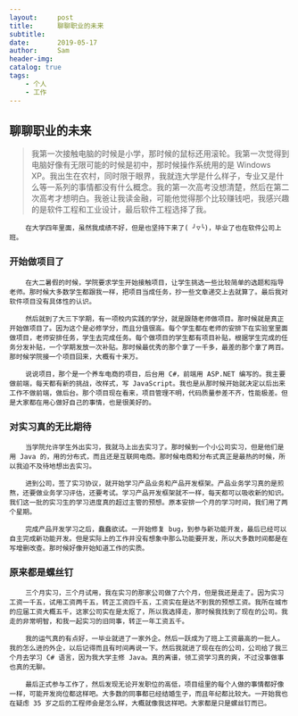 ```yaml
---
layout:     post
title:      聊聊职业的未来
subtitle:   
date:       2019-05-17
author:     Sam
header-img: 
catalog: true
tags:
    - 个人
    - 工作
---
```


## 聊聊职业的未来

> 我第一次接触电脑的时候是小学，那时候的鼠标还用滚轮。我第一次觉得到电脑好像有无限可能的时候是初中，那时候操作系统用的是 Windows XP。我出生在农村，同时限于眼界，我就连大学是什么样子，专业又是什么等一系列的事情都没有什么概念。我的第一次高考没想清楚，然后在第二次高考才想明白。我爸让我读金融，可能他觉得那个比较赚钱吧，我感兴趣的是软件工程和工业设计，最后软件工程选择了我。

        在大学四年里面，虽然我成绩不好，但是也坚持下来了( ╯▽╰)，毕业了也在软件公司上班。

### 开始做项目了

        在大二暑假的时候，学院要求学生开始接触项目，让学生挑选一些比较简单的选题和指导老师。那时候大多数学生都跟我一样，把项目当成任务，抄一些文章递交上去就算了。最后我对软件项目没有具体性的认识。

        然后就到了大三下学期，有一项校内实践的学分，就是跟随老师做项目。那时候就是真正开始做项目了。因为这个是必修学分，而且分值很高。每个学生都在老师的安排下在实验室里面做项目，老师安排任务，学生去完成任务。每个做项目的学生都有项目补贴，根据学生完成的任务分发补贴，一个学期发放一次补贴。那时候最优秀的那个拿了一千多，最差的那个拿了两百。那时候学院接一个项目回来，大概有十来万。

        说说项目，那个是一个养车电商的项目，后台用 C#，前端用 ASP.NET 编写的。我主要做前端，每天都有新的挑战，改样式，写 JavaScript。我也是从那时候开始就决定以后出来工作不做前端，做后台。那个项目现在看来，项目管理不明，代码质量参差不齐，性能极差。但是大家都在用心做好自己的事情，也是很美好的。

### 对实习真的无比期待

        当学院允许学生外出实习，我就马上出去实习了。那时候到一个小公司实习，但是他们是用 Java 的，用的分布式，而且还是互联网电商。那时候电商和分布式真正是最热的时候，所以我迫不及待地想出去实习。

        进到公司，签了实习协议，就开始学习产品业务和产品开发框架。产品业务学习真的是煎熬，还要做业务学习评估，还要考试。学习产品开发框架就不一样，每天都可以吸收新的知识。我们这一批的实习生的学习进度真的超过主管的预想。原本安排一个月的学习时间，我们用了两个星期。

        完成产品开发学习之后，蠢蠢欲试。一开始修复 bug，到参与新功能开发，最后已经可以自主完成新功能开发。但是实际上的工作并没有想象中那么功能要开发，所以大多数时间都是在写增删改查。那时候好像开始知道工作的实质。

### 原来都是螺丝钉

        三个月实习，三个月试用，我在实习的那家公司做了六个月，但是我还是走了。因为实习工资一千五，试用工资两千五，转正工资四千五，工资实在是达不到我的预想工资。我所在城市的应届工资大概五千，这家公司实在是太抠了，所以我选择走，那时候我找到了现在的公司。我走的非常明智，和我一起实习的旧同事，转正一年工资五千。

        我的运气真的有点好，一毕业就进了一家外企。然后一跃成为了班上工资最高的一批人。我的怎么进的外企，以后记得而且有时间再说一下。然后我就进了现在在的公司，公司给了我三个月去学习 C# 语言，因为我大学主修 Java。真的离谱，领工资学习真的爽，不过没事做事也真的无聊。

        最后正式参与工作了，然后发现无论开发职位的高低，项目组里的每个人做的事情都好像一样，可能开发岗位都这样吧。大多数的同事都已经结婚生子，而且年纪都比较大。一开始我也在疑虑 35 岁之后的工程师会是怎么样，大概就像我这样吧。大家都是只是螺丝钉而已。
